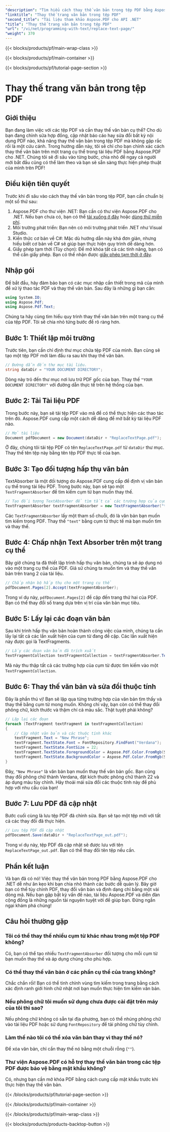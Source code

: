 ```yaml
---
"description": "Tìm hiểu cách thay thế văn bản trong tệp PDF bằng Aspose.PDF cho .NET với hướng dẫn từng bước này. Tùy chỉnh phông chữ, màu sắc và thuộc tính văn bản một cách dễ dàng."
"linktitle": "Thay thế trang văn bản trong tệp PDF"
"second_title": "Tài liệu tham khảo Aspose.PDF cho API .NET"
"title": "Thay thế trang văn bản trong tệp PDF"
"url": "/vi/net/programming-with-text/replace-text-page/"
"weight": 370
---
```


{{< blocks/products/pf/main-wrap-class >}}

{{< blocks/products/pf/main-container >}}

{{< blocks/products/pf/tutorial-page-section >}}

# Thay thế trang văn bản trong tệp PDF

## Giới thiệu

Bạn đang làm việc với các tệp PDF và cần thay thế văn bản cụ thể? Cho dù bạn đang chỉnh sửa hợp đồng, cập nhật báo cáo hay sửa đổi bất kỳ nội dung PDF nào, khả năng thay thế văn bản trong tệp PDF mà không gặp rắc rối là một cứu cánh. Trong hướng dẫn này, tôi sẽ chỉ cho bạn chính xác cách thay thế văn bản trên một trang cụ thể trong tài liệu PDF bằng Aspose.PDF cho .NET. Chúng tôi sẽ đi sâu vào từng bước, chia nhỏ để ngay cả người mới bắt đầu cũng có thể làm theo và bạn sẽ sẵn sàng thực hiện phép thuật của mình trên PDF!

## Điều kiện tiên quyết

Trước khi đi sâu vào cách thay thế văn bản trong tệp PDF, bạn cần chuẩn bị một số thứ sau:

1. Aspose.PDF cho thư viện .NET: Bạn cần có thư viện Aspose.PDF cho .NET. Nếu bạn chưa có, bạn có thể [tải xuống ở đây](https://releases.aspose.com/pdf/net/) hoặc [dùng thử miễn phí](https://releases.aspose.com/).
2. Môi trường phát triển: Bạn nên có môi trường phát triển .NET như Visual Studio.
3. Kiến thức cơ bản về C#: Mặc dù hướng dẫn này khá đơn giản, nhưng hiểu biết cơ bản về C# sẽ giúp bạn thực hiện quy trình dễ dàng hơn.
4. Giấy phép tạm thời (Tùy chọn): Để mở khóa tất cả các tính năng, bạn có thể cần giấy phép. Bạn có thể nhận được [giấy phép tạm thời ở đây](https://purchase.aspose.com/temporary-license/).

## Nhập gói

Để bắt đầu, hãy đảm bảo bạn có các mục nhập cần thiết trong mã của mình để xử lý thao tác PDF và thay thế văn bản. Sau đây là những gì bạn cần:

```csharp
using System.IO;
using Aspose.Pdf;
using Aspose.Pdf.Text;
```

Chúng ta hãy cùng tìm hiểu quy trình thay thế văn bản trên một trang cụ thể của tệp PDF. Tôi sẽ chia nhỏ từng bước để rõ ràng hơn.

## Bước 1: Thiết lập môi trường

Trước tiên, bạn cần chỉ định thư mục chứa tệp PDF của mình. Bạn cũng sẽ tạo một tệp PDF mới làm đầu ra sau khi thay thế văn bản.

```csharp
// Đường dẫn đến thư mục tài liệu.
string dataDir = "YOUR DOCUMENT DIRECTORY";
```

Dòng này trỏ đến thư mục nơi lưu trữ PDF gốc của bạn. Thay thế `"YOUR DOCUMENT DIRECTORY"` với đường dẫn thực tế trên hệ thống của bạn.

## Bước 2: Tải Tài liệu PDF

Trong bước này, bạn sẽ tải tệp PDF vào mã để có thể thực hiện các thao tác trên đó. Aspose.PDF cung cấp một cách dễ dàng để mở bất kỳ tài liệu PDF nào.

```csharp
// Mở tài liệu
Document pdfDocument = new Document(dataDir + "ReplaceTextPage.pdf");
```

Ở đây, chúng tôi tải tệp PDF có tên `ReplaceTextPage.pdf` từ `dataDir` thư mục. Thay thế tên tệp này bằng tên tệp PDF thực tế của bạn.

## Bước 3: Tạo đối tượng hấp thụ văn bản

TextAbsorber là một đối tượng do Aspose.PDF cung cấp để định vị văn bản cụ thể trong tài liệu PDF. Trong bước này, bạn sẽ tạo một `TextFragmentAbsorber` để tìm kiếm cụm từ bạn muốn thay thế.

```csharp
// Tạo đối tượng TextAbsorber để tìm tất cả các trường hợp của cụm từ tìm kiếm đầu vào
TextFragmentAbsorber textFragmentAbsorber = new TextFragmentAbsorber("text");
```

Các `TextFragmentAbsorber` lấy một tham số chuỗi, đó là văn bản bạn muốn tìm kiếm trong PDF. Thay thế `"text"` bằng cụm từ thực tế mà bạn muốn tìm và thay thế.

## Bước 4: Chấp nhận Text Absorber trên một trang cụ thể

Bây giờ chúng ta đã thiết lập trình hấp thụ văn bản, chúng ta sẽ áp dụng nó vào một trang cụ thể của PDF. Giả sử chúng ta muốn tìm và thay thế văn bản trên trang 2 của tài liệu.

```csharp
// Chấp nhận bộ hấp thụ cho một trang cụ thể
pdfDocument.Pages[2].Accept(textFragmentAbsorber);
```

Trong ví dụ này, `pdfDocument.Pages[2]` đề cập đến trang thứ hai của PDF. Bạn có thể thay đổi số trang dựa trên vị trí của văn bản mục tiêu.

## Bước 5: Lấy lại các đoạn văn bản

Sau khi trình hấp thụ văn bản hoàn thành công việc của mình, chúng ta cần lấy lại tất cả các lần xuất hiện của cụm từ đang đề cập. Các lần xuất hiện này được gọi là TextFragments.

```csharp
// Lấy các đoạn văn bản đã trích xuất
TextFragmentCollection textFragmentCollection = textFragmentAbsorber.TextFragments;
```

Mã này thu thập tất cả các trường hợp của cụm từ được tìm kiếm vào một `TextFragmentCollection`.

## Bước 6: Thay thế văn bản và sửa đổi thuộc tính

Đây là phần thú vị! Bạn sẽ lặp qua từng trường hợp của văn bản tìm thấy và thay thế bằng cụm từ mong muốn. Không chỉ vậy, bạn còn có thể thay đổi phông chữ, kích thước và thậm chí cả màu sắc. Thật tuyệt phải không?

```csharp
// Lặp lại các đoạn
foreach (TextFragment textFragment in textFragmentCollection)
{
    // Cập nhật văn bản và các thuộc tính khác
    textFragment.Text = "New Phrase";
    textFragment.TextState.Font = FontRepository.FindFont("Verdana");
    textFragment.TextState.FontSize = 22;
    textFragment.TextState.ForegroundColor = Aspose.Pdf.Color.FromRgb(System.Drawing.Color.Blue);
    textFragment.TextState.BackgroundColor = Aspose.Pdf.Color.FromRgb(System.Drawing.Color.Green);
}
```

Đây, `"New Phrase"` là văn bản bạn muốn thay thế văn bản gốc. Bạn cũng thay đổi phông chữ thành Verdana, đặt kích thước phông chữ thành 22 và áp dụng màu tùy chỉnh. Hãy thoải mái sửa đổi các thuộc tính này để phù hợp với nhu cầu của bạn!

## Bước 7: Lưu PDF đã cập nhật

Bước cuối cùng là lưu tệp PDF đã chỉnh sửa. Bạn sẽ tạo một tệp mới với tất cả các thay đổi đã thực hiện.

```csharp
// Lưu tệp PDF đã cập nhật
pdfDocument.Save(dataDir + "ReplaceTextPage_out.pdf");
```

Trong ví dụ này, tệp PDF đã cập nhật sẽ được lưu với tên `ReplaceTextPage_out.pdf`. Bạn có thể thay đổi tên tệp nếu cần.

## Phần kết luận

Và bạn đã có nó! Việc thay thế văn bản trong PDF bằng Aspose.PDF cho .NET dễ như ăn kẹo khi bạn chia nhỏ thành các bước dễ quản lý. Bây giờ bạn có thể tùy chỉnh PDF, thay đổi văn bản và định dạng chỉ bằng một vài dòng mã. Nếu bạn gặp bất kỳ vấn đề nào, tài liệu Aspose.PDF và diễn đàn cộng đồng là những nguồn tài nguyên tuyệt vời để giúp bạn. Đừng ngần ngại khám phá chúng!

## Câu hỏi thường gặp

### Tôi có thể thay thế nhiều cụm từ khác nhau trong một tệp PDF không?
Có, bạn có thể tạo nhiều `TextFragmentAbsorber` đối tượng cho mỗi cụm từ bạn muốn thay thế và áp dụng chúng cho phù hợp.

### Có thể thay thế văn bản ở các phần cụ thể của trang không?
Chắc chắn rồi! Bạn có thể tinh chỉnh vùng tìm kiếm trong trang bằng cách xác định ranh giới hình chữ nhật nơi bạn muốn thực hiện tìm kiếm văn bản.

### Nếu phông chữ tôi muốn sử dụng chưa được cài đặt trên máy của tôi thì sao?
Nếu phông chữ không có sẵn tại địa phương, bạn có thể nhúng phông chữ vào tài liệu PDF hoặc sử dụng `FontRepository` để tải phông chữ tùy chỉnh.

### Làm thế nào tôi có thể xóa văn bản thay vì thay thế nó?
Để xóa văn bản, chỉ cần thay thế nó bằng một chuỗi rỗng (`""`).

### Thư viện Aspose.PDF có hỗ trợ thay thế văn bản trong các tệp PDF được bảo vệ bằng mật khẩu không?
Có, nhưng bạn cần mở khóa PDF bằng cách cung cấp mật khẩu trước khi thực hiện thay thế văn bản.

{{< /blocks/products/pf/tutorial-page-section >}}

{{< /blocks/products/pf/main-container >}}

{{< /blocks/products/pf/main-wrap-class >}}

{{< blocks/products/products-backtop-button >}}